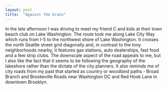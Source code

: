 ```yaml
---
layout: post
title:  "Against the Grain"
---
```

In the late afternoon I was driving to meet my friend C and kids at their town beach club on Lake Washington. The route took me along Lake City Way which runs  from I-5 to the northwest shore of Lake Washington. It crosses the north Seattle street grid diagonally and, in contrast to the tony neighborhoods nearby, it features gas stations, auto dealerships, fast food and a few strip clubs. The  downscale aspect of the road appeals to me, but I also like the fact that it seems to be following the geography of the lakeshore rather than the dictate of the city planners.  It also reminds me of city roads from my past that started as country or woodland paths - Broad Branch and Brookeville Roads near Washington DC and Red Hook Lane in downtown Brooklyn.
